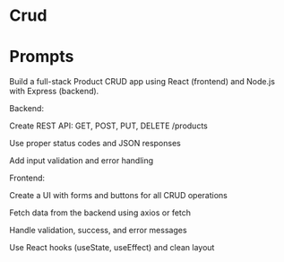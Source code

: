 # Crud

# Prompts

Build a full-stack Product CRUD app using React (frontend) and Node.js with Express (backend).

Backend:

Create REST API: GET, POST, PUT, DELETE /products

Use proper status codes and JSON responses

Add input validation and error handling

Frontend:

Create a UI with forms and buttons for all CRUD operations

Fetch data from the backend using axios or fetch

Handle validation, success, and error messages

Use React hooks (useState, useEffect) and clean layout
